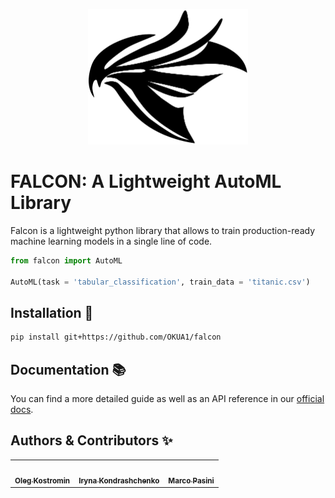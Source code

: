<p align="center">
  <img src="docs/source/logo_cropped.png" width="256" height="217"/>
</p>


# FALCON: A Lightweight AutoML Library
Falcon is a lightweight python library that allows to train production-ready machine learning models in a single line of code. 

```python
from falcon import AutoML

AutoML(task = 'tabular_classification', train_data = 'titanic.csv')
```

## Installation 💾 
```bash
pip install git+https://github.com/OKUA1/falcon
```

## Documentation 📚
You can find a more detailed guide as well as an API reference in our [official docs](https://okua1.github.io/falcon/intro.html#).

## Authors & Contributors ✨
<table>
  <tbody>
    <tr>
      <td align="center"><a href="https://www.linkedin.com/in/oleh-kostromin-b671a4157/"><img src="https://media-exp1.licdn.com/dms/image/C4E03AQFydN-5z3UMtg/profile-displayphoto-shrink_800_800/0/1608633662231?e=1669852800&v=beta&t=X_0kzVZJmVOGO7hZWB3ljjf17_nFBmwji5-7npknUNQ" width="100px;" alt=""/><br /><sub><b>Oleg Kostromin</b></sub></a><br /></td>
      <td align="center"><a href="https://www.linkedin.com/in/iryna-kondrashchenko-673800155/"><img src="https://media-exp1.licdn.com/dms/image/C4E03AQFDt5RccbPXcA/profile-displayphoto-shrink_800_800/0/1623761751542?e=1669852800&v=beta&t=l3mNCKbk8Vngi7rO5eADXCkiuH5rRGs33q54n1E8ye0" width="100px;" alt=""/><br /><sub><b>Iryna Kondrashchenko</b></sub></a><br /></td>
      <td align="center"><a href="https://www.linkedin.com/in/pasinimarco/"><img src="https://media-exp1.licdn.com/dms/image/C5603AQF8fCDUN4wTGQ/profile-displayphoto-shrink_800_800/0/1563967808742?e=1669852800&v=beta&t=dhIuM_6SVGLGHl1gsVygFrcJcP_h2sZwzidsxZOsVQU" width="100px;" alt=""/><br /><sub><b>Marco Pasini</b></sub></a><br /></td>
    </tr>
  </tbody>
</table>
